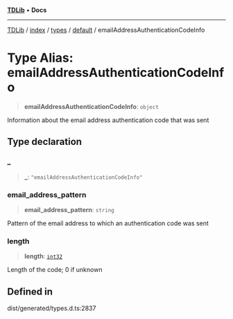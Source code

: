 [**TDLib**](../../../../../../README.md) • **Docs**

***

[TDLib](../../../../../../modules.md) / [index](../../../../../README.md) / [types](../../../README.md) / [default](../README.md) / emailAddressAuthenticationCodeInfo

# Type Alias: emailAddressAuthenticationCodeInfo

> **emailAddressAuthenticationCodeInfo**: `object`

Information about the email address authentication code that was sent

## Type declaration

### \_

> **\_**: `"emailAddressAuthenticationCodeInfo"`

### email\_address\_pattern

> **email\_address\_pattern**: `string`

Pattern of the email address to which an authentication code was sent

### length

> **length**: [`int32`](int32-1.md)

Length of the code; 0 if unknown

## Defined in

dist/generated/types.d.ts:2837
